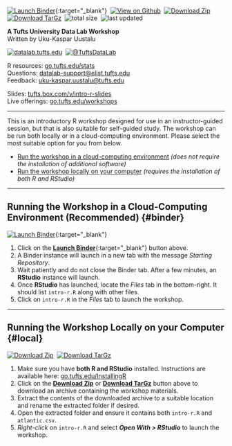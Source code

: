 [![Launch Binder](https://mybinder.org/badge_logo.svg)](https://mybinder.org/v2/gh/tuftsdatalab/intro-r/binder?urlpath=rstudio){:target="_blank"}&nbsp;
[![View on Github](https://tuftsdatalab.github.io/badges/github.svg)](https://github.com/tuftsdatalab/intro-r)&nbsp;
[![Download Zip](https://tuftsdatalab.github.io/badges/zip.svg)](https://github.com/tuftsdatalab/intro-r/zipball/workshop)&nbsp;
[![Download TarGz](https://tuftsdatalab.github.io/badges/tgz.svg)](https://github.com/tuftsdatalab/intro-r/tarball/workshop)&nbsp;
![total size](https://img.shields.io/github/repo-size/tuftsdatalab/intro-r?label=total%20size)&nbsp;
![last updated](https://img.shields.io/github/last-commit/tuftsdatalab/intro-r?label=last%20updated)

**A Tufts University Data Lab Workshop**\
Written by Uku-Kaspar Uustalu

[![datalab.tufts.edu](https://tuftsdatalab.github.io/badges/datalab.svg)](https://sites.tufts.edu/datalab)&nbsp;
[![@TuftsDataLab](https://tuftsdatalab.github.io/badges/twitter.svg)](https://twitter.com/intent/follow?screen_name=tuftsdatalab)

R resources: [go.tufts.edu/stats](https://go.tufts.edu/stats)\
Questions: <datalab-support@elist.tufts.edu>\
Feedback: <uku-kaspar.uustalu@tufts.edu>

Slides: [tufts.box.com/v/intro-r-slides](https://tufts.box.com/v/intro-r-slides)\
Live offerings: [go.tufts.edu/workshops](https://go.tufts.edu/workshops)

---
This is an introductory R workshop designed for use in an instructor-guided session, but that is also suitable for self-guided study. The workshop can be run both locally or in a cloud-computing environment. Please select the most suitable option for you from below.

- [Run the workshop in a cloud-computing environment](#binder) *(does not require the installation of additional software)*
- [Run the workshop locally on your computer](#local) *(requires the installation of both R and RStudio)*

---
## Running the Workshop in a Cloud-Computing Environment (Recommended) {#binder}

[![Launch Binder](https://mybinder.org/badge_logo.svg)](https://mybinder.org/v2/gh/tuftsdatalab/intro-r/binder?urlpath=rstudio){:target="_blank"}

1. Click on the [**Launch Binder**](https://mybinder.org/v2/gh/tuftsdatalab/intro-r/binder?urlpath=rstudio){:target="_blank"} button above.
2. A Binder instance will launch in a new tab with the message *Starting Repository*.
3. Wait patiently and do not close the Binder tab. After a few minutes, an **RStudio** instance will launch.
4. Once **RStudio** has launched, locate the *Files* tab in the bottom-right. It should list `intro-r.R` along with other files.
5. Click on `intro-r.R` in the *Files* tab to launch the workshop.

---
## Running the Workshop Locally on your Computer {#local}

[![Download Zip](https://tuftsdatalab.github.io/badges/zip.svg)](https://github.com/tuftsdatalab/intro-r/zipball/workshop)&nbsp;
[![Download TarGz](https://tuftsdatalab.github.io/badges/tgz.svg)](https://github.com/tuftsdatalab/intro-r/tarball/workshop)

1. Make sure you have **both R and RStudio** installed. Instructions are available here: [go.tufts.edu/InstallingR](go.tufts.edu/InstallingR)
2. Click on the [**Download Zip**](https://github.com/tuftsdatalab/intro-r/zipball/workshop) or [**Download TarGz**](https://github.com/tuftsdatalab/intro-r/tarball/workshop) button above to download an archive containing the workshop materials.
3. Extract the contents of the downloaded archive to a suitable location and rename the extracted folder if desired.
4. Open the extracted folder and ensure it contains both `intro-r.R` and `atlantic.csv`.
5. *Right-click* on `intro-r.R` and select ***Open With > RStudio*** to launch the workshop.
